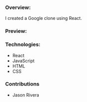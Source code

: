 ### Overview:

I created a Google clone using React.

### Preview:

[comment]: <![Alt Text](https://media.giphy.com/media/lAbtx81jZ1OVdX0JD8/giphy.gif)>

### Technologies:
- React
- JavaScript
- HTML
- CSS

### Contributions
- Jason Rivera